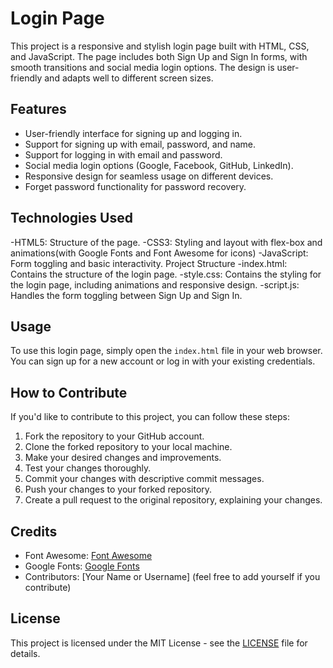 # Login Page

This project is a responsive and stylish login page built with HTML, CSS, and JavaScript. The page includes both Sign Up and Sign In forms, with smooth transitions and social media login options. The design is user-friendly and adapts well to different screen sizes.

## Features

- User-friendly interface for signing up and logging in.
- Support for signing up with email, password, and name.
- Support for logging in with email and password.
- Social media login options (Google, Facebook, GitHub, LinkedIn).
- Responsive design for seamless usage on different devices.
- Forget password functionality for password recovery.

## Technologies Used

-HTML5: Structure of the page.
-CSS3: Styling and layout with flex-box and animations(with Google Fonts and Font Awesome for icons)
-JavaScript: Form toggling and basic interactivity.
Project Structure
-index.html: Contains the structure of the login page.
-style.css: Contains the styling for the login page, including animations and responsive design.
-script.js: Handles the form toggling between Sign Up and Sign In.

## Usage

To use this login page, simply open the `index.html` file in your web browser. You can sign up for a new account or log in with your existing credentials.

## How to Contribute

If you'd like to contribute to this project, you can follow these steps:

1. Fork the repository to your GitHub account.
2. Clone the forked repository to your local machine.
3. Make your desired changes and improvements.
4. Test your changes thoroughly.
5. Commit your changes with descriptive commit messages.
6. Push your changes to your forked repository.
7. Create a pull request to the original repository, explaining your changes.

## Credits

- Font Awesome: [Font Awesome](https://fontawesome.com/)
- Google Fonts: [Google Fonts](https://fonts.google.com/)
- Contributors: [Your Name or Username] (feel free to add yourself if you contribute)

## License

This project is licensed under the MIT License - see the [LICENSE](LICENSE) file for details.
